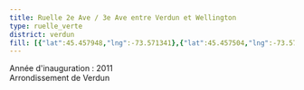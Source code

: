 ```yaml
---
title: Ruelle 2e Ave / 3e Ave entre Verdun et Wellington
type: ruelle_verte
district: verdun
fill: [{"lat":45.457948,"lng":-73.571341},{"lat":45.457504,"lng":-73.571362},{"lat":45.45776,"lng":-73.571352},{"lat":45.45761,"lng":-73.567994},{"lat":45.457828,"lng":-73.567983},{"lat":45.457361,"lng":-73.568004},{"lat":45.457384,"lng":-73.568004}]
---
```


Année d'inauguration : 2011<br>Arrondissement de Verdun